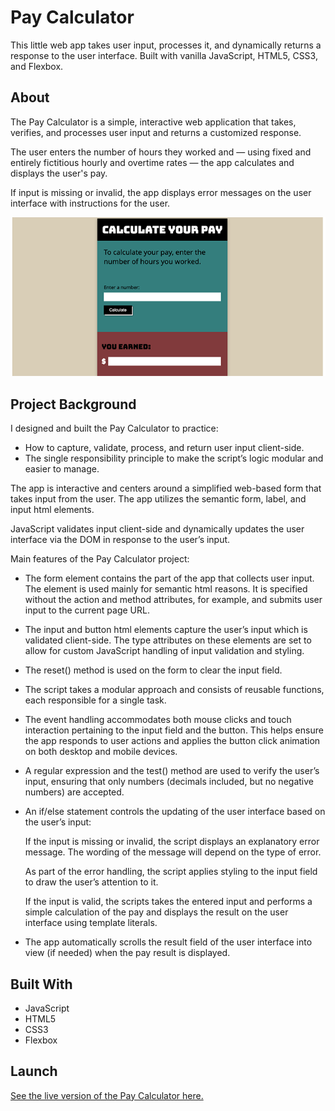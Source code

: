 # Pay Calculator
This little web app takes user input, processes it, and dynamically returns a response to the user interface. Built with vanilla JavaScript, HTML5, CSS3, and Flexbox.

## About
The Pay Calculator is a simple, interactive web application that takes, verifies, and processes user input and returns a customized response. 

The user enters the number of hours they worked and — using fixed and entirely fictitious hourly and overtime rates — the app calculates and displays the user's pay. 

If input is missing or invalid, the app displays error messages on the user interface with instructions for the user. 

![Pay Calculator](img/pay-calculator-screenShot.png)

## Project Background
I designed and built the Pay Calculator to practice:

- How to capture, validate, process, and return user input client-side. 
- The single responsibility principle to make the script’s logic modular and easier to manage.    

The app is interactive and centers around a simplified web-based form that takes input from the user. The app utilizes the semantic form, label, and input html elements. 

JavaScript validates input client-side and dynamically updates the user interface via the DOM in response to the user’s input. 

Main features of the Pay Calculator project:

- The form element contains the part of the app that collects user input. The element is used mainly for semantic html reasons. It is specified without the action and method attributes, for example, and submits user input to the current page URL.

- The input and button html elements capture the user’s input which is validated client-side. The type attributes on these elements are set to allow for custom JavaScript handling of input validation and styling.

- The reset() method is used on the form to clear the input field.

- The script takes a modular approach and consists of reusable functions, each responsible for a single task.

- The event handling accommodates both mouse clicks and touch interaction pertaining to the input field and the button. This helps ensure the app responds to user actions and applies the button click animation on both desktop and mobile devices. 

- A regular expression and the test() method are used to verify the user’s input, ensuring that only numbers (decimals included, but no negative numbers) are accepted. 

- An if/else statement controls the updating of the user interface based on the user’s input: 
 
  If the input is missing or invalid, the script displays an explanatory error message. The wording of the message will depend on the type of error. 

  As part of the error handling, the script applies styling to the input field to draw the user’s attention to it.  

  If the input is valid, the scripts takes the entered input and performs a simple calculation of the pay and displays the result on the user interface using template literals.

- The app automatically scrolls the result field of the user interface into view (if needed) when the pay result is displayed. 

## Built With 
- JavaScript
- HTML5 
- CSS3 
- Flexbox

## Launch
[See the live version of the Pay Calculator here.]()